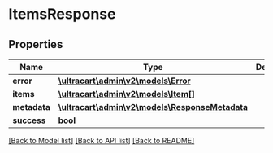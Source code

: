 # ItemsResponse

## Properties
Name | Type | Description | Notes
------------ | ------------- | ------------- | -------------
**error** | [**\\ultracart\admin\v2\models\Error**](Error.md) |  | [optional] 
**items** | [**\\ultracart\admin\v2\models\Item[]**](Item.md) |  | [optional] 
**metadata** | [**\\ultracart\admin\v2\models\ResponseMetadata**](ResponseMetadata.md) |  | [optional] 
**success** | **bool** |  | [optional] 

[[Back to Model list]](../README.md#documentation-for-models) [[Back to API list]](../README.md#documentation-for-api-endpoints) [[Back to README]](../README.md)


